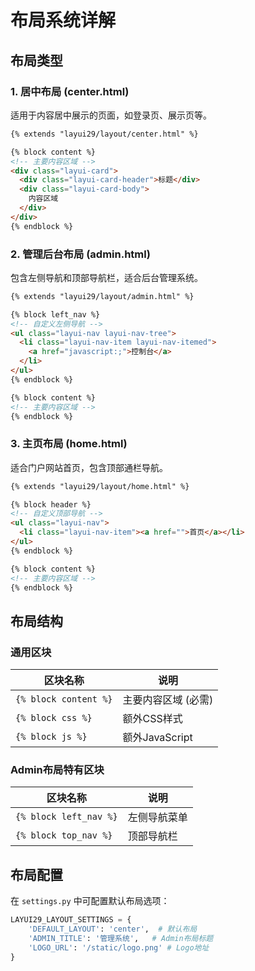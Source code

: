 # 布局系统详解

## 布局类型

### 1. 居中布局 (center.html)
适用于内容居中展示的页面，如登录页、展示页等。

```html
{% extends "layui29/layout/center.html" %}

{% block content %}
<!-- 主要内容区域 -->
<div class="layui-card">
  <div class="layui-card-header">标题</div>
  <div class="layui-card-body">
    内容区域
  </div>
</div>
{% endblock %}
```

### 2. 管理后台布局 (admin.html)
包含左侧导航和顶部导航栏，适合后台管理系统。

```html
{% extends "layui29/layout/admin.html" %}

{% block left_nav %}
<!-- 自定义左侧导航 -->
<ul class="layui-nav layui-nav-tree">
  <li class="layui-nav-item layui-nav-itemed">
    <a href="javascript:;">控制台</a>
  </li>
</ul>
{% endblock %}

{% block content %}
<!-- 主要内容区域 -->
{% endblock %}
```

### 3. 主页布局 (home.html)
适合门户网站首页，包含顶部通栏导航。

```html
{% extends "layui29/layout/home.html" %}

{% block header %}
<!-- 自定义顶部导航 -->
<ul class="layui-nav">
  <li class="layui-nav-item"><a href="">首页</a></li>
</ul>
{% endblock %}

{% block content %}
<!-- 主要内容区域 -->
{% endblock %}
```

## 布局结构

### 通用区块
| 区块名称 | 说明 |
|----------|------|
| `{% block content %}` | 主要内容区域 (必需) |
| `{% block css %}` | 额外CSS样式 |
| `{% block js %}` | 额外JavaScript |

### Admin布局特有区块
| 区块名称 | 说明 |
|----------|------|
| `{% block left_nav %}` | 左侧导航菜单 |
| `{% block top_nav %}` | 顶部导航栏 |

## 布局配置
在 `settings.py` 中可配置默认布局选项：

```python
LAYUI29_LAYOUT_SETTINGS = {
    'DEFAULT_LAYOUT': 'center',  # 默认布局
    'ADMIN_TITLE': '管理系统',   # Admin布局标题
    'LOGO_URL': '/static/logo.png' # Logo地址
}
